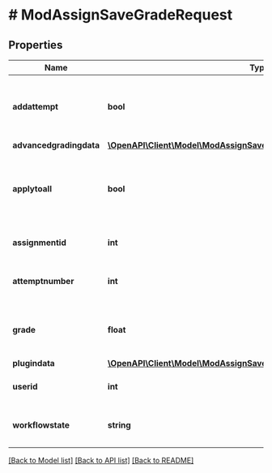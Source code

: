 # # ModAssignSaveGradeRequest

## Properties

Name | Type | Description | Notes
------------ | ------------- | ------------- | -------------
**addattempt** | **bool** | Allow another attempt if the attempt reopen method is manual | [default to null]
**advancedgradingdata** | [**\OpenAPI\Client\Model\ModAssignSaveGradeRequestAdvancedgradingdata**](ModAssignSaveGradeRequestAdvancedgradingdata.md) |  | [optional]
**applytoall** | **bool** | If true, this grade will be applied to all members of the group (for group assignments). | [default to null]
**assignmentid** | **int** | The assignment id to operate on |
**attemptnumber** | **int** | The attempt number (-1 means latest attempt) | [default to null]
**grade** | **float** | The new grade for this user. Ignored if advanced grading used | [default to null]
**plugindata** | [**\OpenAPI\Client\Model\ModAssignSaveGradeRequestPlugindata**](ModAssignSaveGradeRequestPlugindata.md) |  | [optional]
**userid** | **int** | The student id to operate on | [default to null]
**workflowstate** | **string** | The next marking workflow state | [default to 'null']

[[Back to Model list]](../../README.md#models) [[Back to API list]](../../README.md#endpoints) [[Back to README]](../../README.md)
